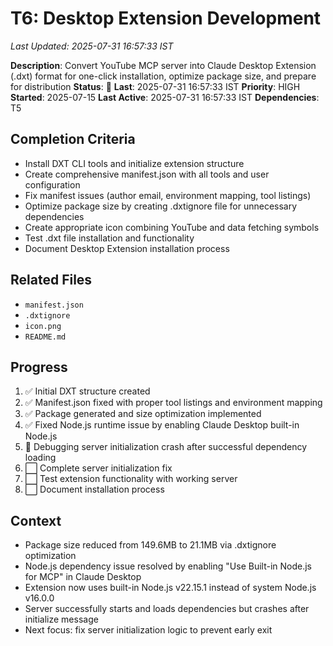 # T6: Desktop Extension Development
*Last Updated: 2025-07-31 16:57:33 IST*

**Description**: Convert YouTube MCP server into Claude Desktop Extension (.dxt) format for one-click installation, optimize package size, and prepare for distribution
**Status**: 🔄 **Last**: 2025-07-31 16:57:33 IST
**Priority**: HIGH
**Started**: 2025-07-15
**Last Active**: 2025-07-31 16:57:33 IST
**Dependencies**: T5

## Completion Criteria
- Install DXT CLI tools and initialize extension structure
- Create comprehensive manifest.json with all tools and user configuration
- Fix manifest issues (author email, environment mapping, tool listings)
- Optimize package size by creating .dxtignore file for unnecessary dependencies
- Create appropriate icon combining YouTube and data fetching symbols
- Test .dxt file installation and functionality
- Document Desktop Extension installation process

## Related Files
- `manifest.json`
- `.dxtignore`
- `icon.png`
- `README.md`

## Progress
1. ✅ Initial DXT structure created
2. ✅ Manifest.json fixed with proper tool listings and environment mapping
3. ✅ Package generated and size optimization implemented
4. ✅ Fixed Node.js runtime issue by enabling Claude Desktop built-in Node.js
5. 🔄 Debugging server initialization crash after successful dependency loading
6. ⬜ Complete server initialization fix
7. ⬜ Test extension functionality with working server
8. ⬜ Document installation process

## Context
- Package size reduced from 149.6MB to 21.1MB via .dxtignore optimization
- Node.js dependency issue resolved by enabling "Use Built-in Node.js for MCP" in Claude Desktop
- Extension now uses built-in Node.js v22.15.1 instead of system Node.js v16.0.0
- Server successfully starts and loads dependencies but crashes after initialize message
- Next focus: fix server initialization logic to prevent early exit
